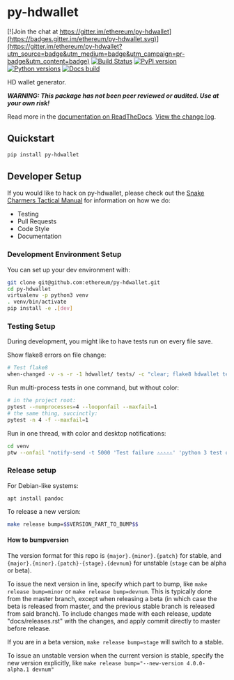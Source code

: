 # py-hdwallet

[![Join the chat at https://gitter.im/ethereum/py-hdwallet](https://badges.gitter.im/ethereum/py-hdwallet.svg)](https://gitter.im/ethereum/py-hdwallet?utm_source=badge&utm_medium=badge&utm_campaign=pr-badge&utm_content=badge)
[![Build Status](https://circleci.com/gh/ethereum/py-hdwallet.svg?style=shield)](https://circleci.com/gh/ethereum/py-hdwallet)
[![PyPI version](https://badge.fury.io/py/py-hdwallet.svg)](https://badge.fury.io/py/py-hdwallet)
[![Python versions](https://img.shields.io/pypi/pyversions/py-hdwallet.svg)](https://pypi.python.org/pypi/py-hdwallet)
[![Docs build](https://readthedocs.org/projects/py-hdwallet/badge/?version=latest)](http://py-hdwallet.readthedocs.io/en/latest/?badge=latest)
   
HD wallet generator.

***WARNING: This package has not been peer reviewed or audited.  Use at your own risk!***

Read more in the [documentation on ReadTheDocs](https://py-hdwallet.readthedocs.io/). [View the change log](https://py-hdwallet.readthedocs.io/en/latest/releases.html).

## Quickstart

```sh
pip install py-hdwallet
```

## Developer Setup

If you would like to hack on py-hdwallet, please check out the [Snake Charmers
Tactical Manual](https://github.com/ethereum/snake-charmers-tactical-manual)
for information on how we do:

- Testing
- Pull Requests
- Code Style
- Documentation

### Development Environment Setup

You can set up your dev environment with:

```sh
git clone git@github.com:ethereum/py-hdwallet.git
cd py-hdwallet
virtualenv -p python3 venv
. venv/bin/activate
pip install -e .[dev]
```

### Testing Setup

During development, you might like to have tests run on every file save.

Show flake8 errors on file change:

```sh
# Test flake8
when-changed -v -s -r -1 hdwallet/ tests/ -c "clear; flake8 hdwallet tests && echo 'flake8 success' || echo 'error'"
```

Run multi-process tests in one command, but without color:

```sh
# in the project root:
pytest --numprocesses=4 --looponfail --maxfail=1
# the same thing, succinctly:
pytest -n 4 -f --maxfail=1
```

Run in one thread, with color and desktop notifications:

```sh
cd venv
ptw --onfail "notify-send -t 5000 'Test failure ⚠⚠⚠⚠⚠' 'python 3 test on py-hdwallet failed'" ../tests ../hdwallet
```

### Release setup

For Debian-like systems:
```
apt install pandoc
```

To release a new version:

```sh
make release bump=$$VERSION_PART_TO_BUMP$$
```

#### How to bumpversion

The version format for this repo is `{major}.{minor}.{patch}` for stable, and
`{major}.{minor}.{patch}-{stage}.{devnum}` for unstable (`stage` can be alpha or beta).

To issue the next version in line, specify which part to bump,
like `make release bump=minor` or `make release bump=devnum`. This is typically done from the
master branch, except when releasing a beta (in which case the beta is released from master,
and the previous stable branch is released from said branch). To include changes made with each
release, update "docs/releases.rst" with the changes, and apply commit directly to master 
before release.

If you are in a beta version, `make release bump=stage` will switch to a stable.

To issue an unstable version when the current version is stable, specify the
new version explicitly, like `make release bump="--new-version 4.0.0-alpha.1 devnum"`
